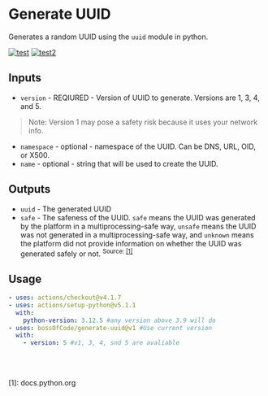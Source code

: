 # Generate UUID
Generates a random UUID using the `uuid` module in python.

[![test](https://github.com/bossOfCode/generate-uuid/actions/workflows/manual.yml/badge.svg)](https://github.com/bossOfCode/generate-uuid/actions/workflows/manual.yml) [![test2](https://github.com/bossOfCode/generate-uuid/actions/workflows/manual2.yml/badge.svg)](https://github.com/bossOfCode/generate-uuid/actions/workflows/manual2.yml)

## Inputs
* `version` - REQIURED - Version of UUID to generate. Versions are 1, 3, 4, and 5.
> Note: Version 1 may pose a safety risk because it uses your network info.
* `namespace` - optional - namespace of the UUID. Can be DNS, URL, OID, or X500.
* `name` - optional - string that will be used to create the UUID.

## Outputs
* `uuid` - The generated UUID
* `safe` - The safeness of the UUID. `safe` means the UUID was generated by the platform in a multiprocessing-safe way, `unsafe` means the UUID was not generated in a multiprocessing-safe way, and `unknown` means the platform did not provide information on whether the UUID was generated safely or not.
<sup>Source: [[1]](https://docs.python.org/3/library/uuid.html#uuid.SafeUUID)</sup>

## Usage
```yaml
- uses: actions/checkout@v4.1.7
- uses: actions/setup-python@v5.1.1
  with:
    python-version: 3.12.5 #any version above 3.9 will do
- uses: bossOfCode/generate-uuid@v1 #Use current version
  with: 
    - version: 5 #v1, 3, 4, snd 5 are avaliable
```
<br><br>
<footer> [1]: docs.python.org </footer>
